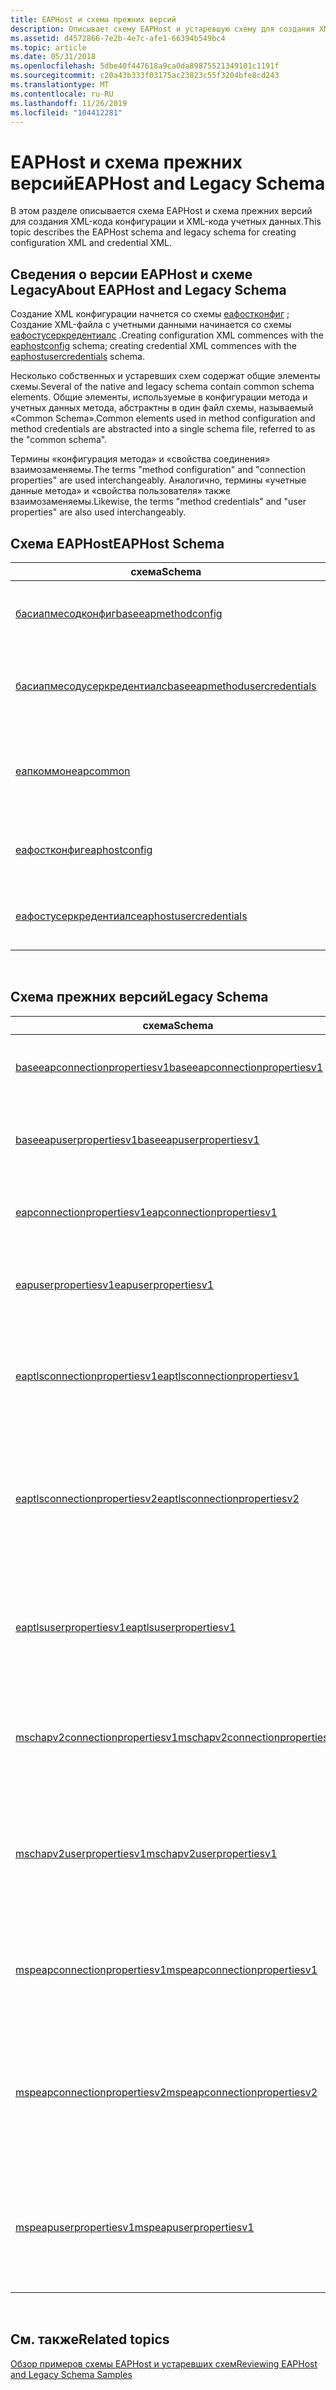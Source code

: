 ```yaml
---
title: EAPHost и схема прежних версий
description: Описывает схему EAPHost и устаревшую схему для создания XML-кода конфигурации и XML-кода учетных данных.
ms.assetid: d4572866-7e2b-4e7c-afe1-66394b549bc4
ms.topic: article
ms.date: 05/31/2018
ms.openlocfilehash: 5dbe40f447618a9ca0da89875521349101c1191f
ms.sourcegitcommit: c20a43b333f03175ac23823c55f3204bfe8cd243
ms.translationtype: MT
ms.contentlocale: ru-RU
ms.lasthandoff: 11/26/2019
ms.locfileid: "104412281"
---
```

# <a name="eaphost-and-legacy-schema"></a><span data-ttu-id="049c1-103">EAPHost и схема прежних версий</span><span class="sxs-lookup"><span data-stu-id="049c1-103">EAPHost and Legacy Schema</span></span>

<span data-ttu-id="049c1-104">В этом разделе описывается схема EAPHost и схема прежних версий для создания XML-кода конфигурации и XML-кода учетных данных.</span><span class="sxs-lookup"><span data-stu-id="049c1-104">This topic describes the EAPHost schema and legacy schema for creating configuration XML and credential XML.</span></span>

## <a name="about-eaphost-and-legacy-schema"></a><span data-ttu-id="049c1-105">Сведения о версии EAPHost и схеме Legacy</span><span class="sxs-lookup"><span data-stu-id="049c1-105">About EAPHost and Legacy Schema</span></span>

<span data-ttu-id="049c1-106">Создание XML конфигурации начнется со схемы [еафостконфиг](eaphostconfigschema-schema.md) ; Создание XML-файла с учетными данными начинается со схемы [еафостусеркредентиалс](eaphostusercredentialsschema-schema.md) .</span><span class="sxs-lookup"><span data-stu-id="049c1-106">Creating configuration XML commences with the [eaphostconfig](eaphostconfigschema-schema.md) schema; creating credential XML commences with the [eaphostusercredentials](eaphostusercredentialsschema-schema.md) schema.</span></span>

<span data-ttu-id="049c1-107">Несколько собственных и устаревших схем содержат общие элементы схемы.</span><span class="sxs-lookup"><span data-stu-id="049c1-107">Several of the native and legacy schema contain common schema elements.</span></span> <span data-ttu-id="049c1-108">Общие элементы, используемые в конфигурации метода и учетных данных метода, абстрактны в один файл схемы, называемый «Common Schema».</span><span class="sxs-lookup"><span data-stu-id="049c1-108">Common elements used in method configuration and method credentials are abstracted into a single schema file, referred to as the "common schema".</span></span>

<span data-ttu-id="049c1-109">Термины «конфигурация метода» и «свойства соединения» взаимозаменяемы.</span><span class="sxs-lookup"><span data-stu-id="049c1-109">The terms "method configuration" and "connection properties" are used interchangeably.</span></span> <span data-ttu-id="049c1-110">Аналогично, термины «учетные данные метода» и «свойства пользователя» также взаимозаменяемы.</span><span class="sxs-lookup"><span data-stu-id="049c1-110">Likewise, the terms "method credentials" and "user properties" are also used interchangeably.</span></span>

## <a name="eaphost-schema"></a><span data-ttu-id="049c1-111">Схема EAPHost</span><span class="sxs-lookup"><span data-stu-id="049c1-111">EAPHost Schema</span></span>



| <span data-ttu-id="049c1-112">схема</span><span class="sxs-lookup"><span data-stu-id="049c1-112">Schema</span></span>                                                                        | <span data-ttu-id="049c1-113">Описание</span><span class="sxs-lookup"><span data-stu-id="049c1-113">Description</span></span>                                        |
|-------------------------------------------------------------------------------|----------------------------------------------------|
| [<span data-ttu-id="049c1-114">басиапмесодконфиг</span><span class="sxs-lookup"><span data-stu-id="049c1-114">baseeapmethodconfig</span></span>](baseeapmethodconfigschema-schema.md)                   | <span data-ttu-id="049c1-115">Содержит общие элементы схемы конфигурации.</span><span class="sxs-lookup"><span data-stu-id="049c1-115">Contains common configuration schema elements.</span></span>     |
| [<span data-ttu-id="049c1-116">басиапмесодусеркредентиалс</span><span class="sxs-lookup"><span data-stu-id="049c1-116">baseeapmethodusercredentials</span></span>](baseeapmethodusercredentialsschema-schema.md) | <span data-ttu-id="049c1-117">Содержит общие элементы схемы учетных данных.</span><span class="sxs-lookup"><span data-stu-id="049c1-117">Contains common credential schema elements.</span></span>        |
| [<span data-ttu-id="049c1-118">еапкоммон</span><span class="sxs-lookup"><span data-stu-id="049c1-118">eapcommon</span></span>](eapcommonschema-schema.md)                                       | <span data-ttu-id="049c1-119">Содержит определение элемента **еапмесодтипе** .</span><span class="sxs-lookup"><span data-stu-id="049c1-119">Contains the **EapMethodType** element definition.</span></span> |
| [<span data-ttu-id="049c1-120">еафостконфиг</span><span class="sxs-lookup"><span data-stu-id="049c1-120">eaphostconfig</span></span>](eaphostconfigschema-schema.md)                               | <span data-ttu-id="049c1-121">Содержит схему конфигурации EAPHost.</span><span class="sxs-lookup"><span data-stu-id="049c1-121">Contains EAPHost configuration schema.</span></span>             |
| [<span data-ttu-id="049c1-122">еафостусеркредентиалс</span><span class="sxs-lookup"><span data-stu-id="049c1-122">eaphostusercredentials</span></span>](eaphostusercredentialsschema-schema.md)             | <span data-ttu-id="049c1-123">Содержит схему учетных данных EAPHost.</span><span class="sxs-lookup"><span data-stu-id="049c1-123">Contains EAPHost credential schema.</span></span>                |



 

## <a name="legacy-schema"></a><span data-ttu-id="049c1-124">Схема прежних версий</span><span class="sxs-lookup"><span data-stu-id="049c1-124">Legacy Schema</span></span>



| <span data-ttu-id="049c1-125">схема</span><span class="sxs-lookup"><span data-stu-id="049c1-125">Schema</span></span>                                                                            | <span data-ttu-id="049c1-126">Описание</span><span class="sxs-lookup"><span data-stu-id="049c1-126">Description</span></span>                                                                                  |
|-----------------------------------------------------------------------------------|----------------------------------------------------------------------------------------------|
| [<span data-ttu-id="049c1-127">baseeapconnectionpropertiesv1</span><span class="sxs-lookup"><span data-stu-id="049c1-127">baseeapconnectionpropertiesv1</span></span>](baseeapconnectionpropertiesv1schema-schema.md)   | <span data-ttu-id="049c1-128">Содержит общие элементы схемы конфигурации.</span><span class="sxs-lookup"><span data-stu-id="049c1-128">Contains common configuration schema elements.</span></span>                                               |
| [<span data-ttu-id="049c1-129">baseeapuserpropertiesv1</span><span class="sxs-lookup"><span data-stu-id="049c1-129">baseeapuserpropertiesv1</span></span>](baseeapuserpropertiesv1schema-schema.md)               | <span data-ttu-id="049c1-130">Содержит общие элементы схемы учетных данных.</span><span class="sxs-lookup"><span data-stu-id="049c1-130">Contains common credential schema elements.</span></span>                                                  |
| [<span data-ttu-id="049c1-131">eapconnectionpropertiesv1</span><span class="sxs-lookup"><span data-stu-id="049c1-131">eapconnectionpropertiesv1</span></span>](eapconnectionpropertiesv1schema-schema.md)           | <span data-ttu-id="049c1-132">Содержит общие элементы схемы конфигурации.</span><span class="sxs-lookup"><span data-stu-id="049c1-132">Contains common configuration schema elements.</span></span>                                               |
| [<span data-ttu-id="049c1-133">eapuserpropertiesv1</span><span class="sxs-lookup"><span data-stu-id="049c1-133">eapuserpropertiesv1</span></span>](eapuserpropertiesv1schema-schema.md)                       | <span data-ttu-id="049c1-134">Содержит общие элементы схемы учетных данных.</span><span class="sxs-lookup"><span data-stu-id="049c1-134">Contains common credential schema elements.</span></span>                                                  |
| [<span data-ttu-id="049c1-135">eaptlsconnectionpropertiesv1</span><span class="sxs-lookup"><span data-stu-id="049c1-135">eaptlsconnectionpropertiesv1</span></span>](eaptlsconnectionpropertiesv1schema-schema.md)     | <span data-ttu-id="049c1-136">Используется с EAP-TLS для описания данных конфигурации проверки подлинности.</span><span class="sxs-lookup"><span data-stu-id="049c1-136">Is used with EAP-TLS to describe authentication configuration data.</span></span>                          |
| [<span data-ttu-id="049c1-137">eaptlsconnectionpropertiesv2</span><span class="sxs-lookup"><span data-stu-id="049c1-137">eaptlsconnectionpropertiesv2</span></span>](eaptlsconnectionpropertiesv2schema-schema.md)     | <span data-ttu-id="049c1-138">Используется с EAP-TLS для описания данных конфигурации проверки подлинности, начиная с Windows 7.</span><span class="sxs-lookup"><span data-stu-id="049c1-138">Is used with EAP-TLS to describe authentication configuration data beginning with Windows 7.</span></span> |
| [<span data-ttu-id="049c1-139">eaptlsuserpropertiesv1</span><span class="sxs-lookup"><span data-stu-id="049c1-139">eaptlsuserpropertiesv1</span></span>](eaptlsuserpropertiesv1schema-schema.md)                 | <span data-ttu-id="049c1-140">Используется с EAP-TLS для описания учетных данных проверки подлинности и учетных данных.</span><span class="sxs-lookup"><span data-stu-id="049c1-140">Is used with EAP-TLS to describe authentication credentials and credential options.</span></span>          |
| [<span data-ttu-id="049c1-141">mschapv2connectionpropertiesv1</span><span class="sxs-lookup"><span data-stu-id="049c1-141">mschapv2connectionpropertiesv1</span></span>](mschapv2connectionpropertiesv1schema-schema.md) | <span data-ttu-id="049c1-142">Используется с MS-CHAPv2 для описания данных конфигурации проверки подлинности.</span><span class="sxs-lookup"><span data-stu-id="049c1-142">Is used with MS-CHAPv2 to describe authentication configuration data.</span></span>                        |
| [<span data-ttu-id="049c1-143">mschapv2userpropertiesv1</span><span class="sxs-lookup"><span data-stu-id="049c1-143">mschapv2userpropertiesv1</span></span>](mschapv2userpropertiesv1schema-schema.md)             | <span data-ttu-id="049c1-144">Используется с MS-CHAPv2 для описания учетных данных проверки подлинности и учетных данных.</span><span class="sxs-lookup"><span data-stu-id="049c1-144">Is used with MS-CHAPv2 to describe authentication credentials and credential options.</span></span>        |
| [<span data-ttu-id="049c1-145">mspeapconnectionpropertiesv1</span><span class="sxs-lookup"><span data-stu-id="049c1-145">mspeapconnectionpropertiesv1</span></span>](mspeapconnectionpropertiesv1schema-schema.md)     | <span data-ttu-id="049c1-146">Используется с PEAPv0 для описания данных конфигурации проверки подлинности.</span><span class="sxs-lookup"><span data-stu-id="049c1-146">Is used with PEAPv0 to describe authentication configuration data.</span></span>                           |
| [<span data-ttu-id="049c1-147">mspeapconnectionpropertiesv2</span><span class="sxs-lookup"><span data-stu-id="049c1-147">mspeapconnectionpropertiesv2</span></span>](mspeapconnectionpropertiesv2schema-schema.md)     | <span data-ttu-id="049c1-148">Используется с PEAPv0 для описания данных конфигурации проверки подлинности, начиная с Windows 7.</span><span class="sxs-lookup"><span data-stu-id="049c1-148">Is used with PEAPv0 to describe authentication configuration data beginning with Windows 7.</span></span>  |
| [<span data-ttu-id="049c1-149">mspeapuserpropertiesv1</span><span class="sxs-lookup"><span data-stu-id="049c1-149">mspeapuserpropertiesv1</span></span>](mspeapuserpropertiesv1schema-schema.md)                 | <span data-ttu-id="049c1-150">Используется с PEAPv0 для описания учетных данных проверки подлинности и параметров учетных данных.</span><span class="sxs-lookup"><span data-stu-id="049c1-150">Is used with PEAPv0 to describe authentication credentials and credential options.</span></span>           |



 

## <a name="related-topics"></a><span data-ttu-id="049c1-151">См. также</span><span class="sxs-lookup"><span data-stu-id="049c1-151">Related topics</span></span>

<dl> <dt>

[<span data-ttu-id="049c1-152">Обзор примеров схемы EAPHost и устаревших схем</span><span class="sxs-lookup"><span data-stu-id="049c1-152">Reviewing EAPHost and Legacy Schema Samples</span></span>](eaphost-schemas.md)
</dt> </dl>

 

 




